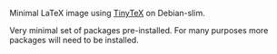 Minimal LaTeX image using [TinyTeX][1] on Debian-slim.

Very minimal set of packages pre-installed. For many purposes more packages will need to be installed.

[1]: https://github.com/rstudio/tinytex
